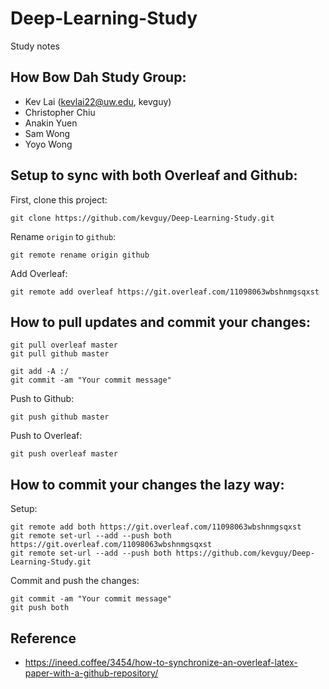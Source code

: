 # Deep-Learning-Study
Study notes

## How Bow Dah Study Group:
 - Kev Lai (kevlai22@uw.edu, kevguy)
 - Christopher Chiu
 - Anakin Yuen
 - Sam Wong
 - Yoyo Wong

## Setup to sync with both Overleaf and Github:
First, clone this project:

```
git clone https://github.com/kevguy/Deep-Learning-Study.git
```

Rename `origin` to `github`:

```
git remote rename origin github
```

Add Overleaf:

```
git remote add overleaf https://git.overleaf.com/11098063wbshnmgsqxst
```

## How to pull updates and commit your changes:
```
git pull overleaf master
git pull github master
```

```
git add -A :/
git commit -am "Your commit message"
```

Push to Github:

```
git push github master
```

Push to Overleaf:

```
git push overleaf master
```

## How to commit your changes the lazy way:
Setup:
```
git remote add both https://git.overleaf.com/11098063wbshnmgsqxst
git remote set-url --add --push both https://git.overleaf.com/11098063wbshnmgsqxst
git remote set-url --add --push both https://github.com/kevguy/Deep-Learning-Study.git
```

Commit and push the changes:
```
git commit -am "Your commit message"
git push both
```

## Reference
- https://ineed.coffee/3454/how-to-synchronize-an-overleaf-latex-paper-with-a-github-repository/

